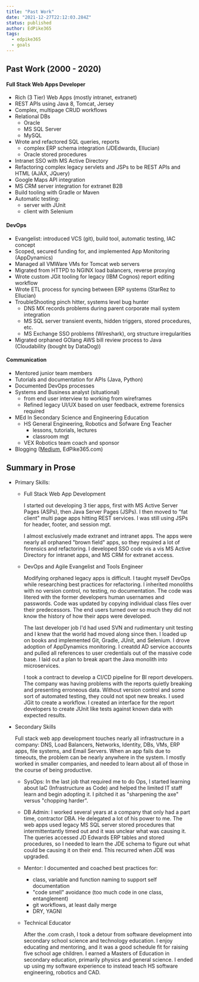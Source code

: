 ```yaml
---
title: "Past Work"
date: "2021-12-27T22:12:03.284Z"
status: published
author: EdPike365
tags:
  - edpike365
  - goals
---
```


## Past Work (2000 - 2020)

#### Full Stack Web Apps Developer

- Rich (3 Tier) Web Apps (mostly intranet, extranet)
- REST APIs using Java 8, Tomcat, Jersey
- Complex, multipage CRUD workflows
- Relational DBs
  - Oracle
  - MS SQL Server
  - MySQL
- Wrote and refactored SQL queries, reports
  - complex ERP schema integration (JDEdwards, Ellucian)
  - Oracle stored procedures
- Intranet SSO with MS Active Directory
- Refactoring complex legacy servlets and JSPs to be REST APIs and HTML (AJAX, JQuery)
- Google Maps API integration
- MS CRM server integration for extranet B2B
- Build tooling with Gradle or Maven
- Automatic testing:
  - server with JUnit
  - client with Selenium

#### DevOps

- Evangelist: introduced VCS (git), build tool, automatic testing, IAC concept
- Scoped, secured funding for, and implemented App Monitoring (AppDynamics)
- Managed all VMWare VMs for Tomcat web servers
- Migrated from HTTPD to NGINX load balancers, reverse proxying
- Wrote custom JGit tooling for legacy (IBM Cognos) report editing workflow
- Wrote ETL process for syncing between ERP systems (StarRez to Ellucian)
- TroubleShooting pinch hitter, systems level bug hunter
  - DNS MX records problems during parent corporate mail system integration
  - MS SQL server transient events, hidden triggers, stored procedures, etc.
  - MS Exchange SSO problems (Wireshark), org structure irregularities
- Migrated orphaned GOlang AWS bill review process to Java (Cloudability (bought by DataDog))

#### Communication

- Mentored junior team members
- Tutorials and documentation for APIs (Java, Python)
- Documented DevOps processes
- Systems and Business analyst (situational)
  - from end user interview to working from wireframes
  - Refined legacy UI/UX based on user feedback, extreme forensics required
- MEd In Secondary Science and Engineering Education
  - HS General Engineering, Robotics and Sofware Eng Teacher
    - lessons, tutorials, lectures
    - classroom mgt
  - VEX Robotics team coach and sponsor
- Blogging ([Medium](https://edpike365.medium.com/), EdPike365.com)

## Summary in Prose

- Primary Skills:

  - Full Stack Web App Development

    I started out developing 3 tier apps, first with MS Active Server Pages (ASPs), then Java Server Pages (JSPs). I then moved to "fat client" multi page apps hitting REST services. I was still using JSPs for header, footer, and session mgt.

    I almost exclusively made extranet and intranet apps. The apps were nearly all orphaned "brown field" apps, so they required a lot of forensics and refactoring. I developed SSO code vis a vis MS Active Directory for intranet apps, and MS CRM for extranet access.

  - DevOps and Agile Evangelist and Tools Engineer

    Modifying orphaned legacy apps is difficult. I taught myself DevOps while researching best practices for refactoring. I inherited monoliths with no version control, no testing, no documentation. The code was litered with the former developers human usernames and passwords. Code was updated by copying individual class files over their predecessors. The end users turned over so much they did not know the history of how their apps were developed.

    The last developer job I'd had used SVN and rudimentary unit testing and I knew that the world had moved along since then. I loaded up on books and implemented Git, Gradle, JUnit, and Selenium. I drove adoption of AppDynamics monitoring. I creatdd AD service accounts and pulled all references to user credentials out of the massive code base. I laid out a plan to break apart the Java monolith into microservices.

    I took a contract to develop a CI/CD pipeline for BI report developers. The company was having problems with the reports quietly breaking and presenting erroneous data. Without version control and some sort of automated testing, they could not spot new breaks. I used JGit to create a workflow. I created an interface for the report developers to create JUnit like tests against known data with expected results.

- Secondary Skills

  Full stack web app development touches nearly all infrastructure in a company: DNS, Load Balancers, Networks, Identity, DBs, VMs, ERP apps, file systems, and Email Servers. When an app fails due to timeouts, the problem can be nearly anywhere in the system. I mostly worked in smaller companies, and needed to learn about all of those in the course of being productive.

  - SysOps: In the last job that required me to do Ops, I started learning about IaC (Infrastructure as Code) and helped the limited IT staff learn and begin adopting it. I pitched it as "sharpening the axe" versus "chopping harder".

  - DB Admin: I worked several years at a company that only had a part time, contractor DBA. He delegated a lot of his power to me. The web apps used legacy MS SQL server stored procedures that intermittentantly timed out and it was unclear what was causing it. The queries accessed JD Edwards ERP tables and stored procedures, so I needed to learn the JDE schema to figure out what could be causing it on their end. This recurred when JDE was upgraded.

  - Mentor: I documented and coached best practices for:

    - class, variable and function naming to support self documentation
    - "code smell" avoidance (too much code in one class, entanglement)
    - git workflows, at least daily merge
    - DRY, YAGNI

  - Technical Educator

    After the .com crash, I took a detour from software development into
    secondary school science and technology education. I enjoy educating and
    mentoring, and it was a good schedule fit for raising five school age children. I earned a Masters of Education in secondary education, primarily physics and general science. I ended up using my software experience to instead teach HS software engineering, robotics and CAD.
